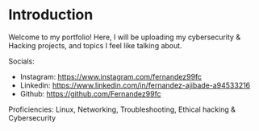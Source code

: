 # Introduction
Welcome to my portfolio! Here, I will be uploading my cybersecurity & Hacking projects, and topics I feel like talking about.

Socials:

* Instagram: https://www.instagram.com/fernandez99fc
* Linkedin: https://www.linkedin.com/in/fernandez-ajibade-a94533216
* Github: https://github.com/Fernandez99fc

Proficiencies: Linux, Networking, Troubleshooting, Ethical hacking & Cybersecurity
